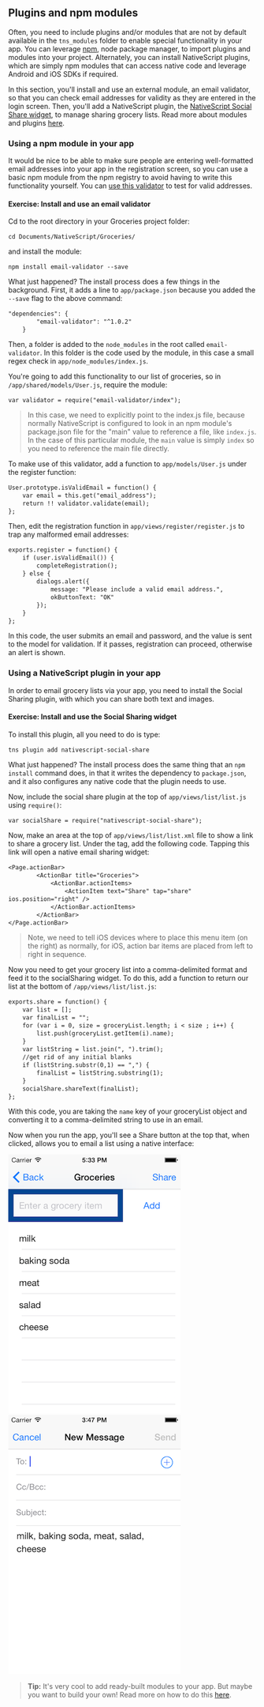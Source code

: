 ## Plugins and npm modules

Often, you need to include plugins and/or modules that are not by default available in the `tns_modules` folder to enable special functionality in your app. You can leverage [npm](https://www.npmjs.com/), node package manager, to import plugins and modules into your project. Alternately, you can install NativeScript plugins, which are simply npm modules that can access native code and leverage Android and iOS SDKs if required. 

In this section, you'll install and use an external module, an email validator, so that you can check email addresses for validity as they are entered in the login screen. Then, you'll add a NativeScript plugin, the [NativeScript Social Share widget](https://www.npmjs.com/package/nativescript-social-share), to manage sharing grocery lists. Read more about modules and plugins [here](https://www.nativescript.org/blog/using-npm-modules-and-nativescript-plugins).

### Using a npm module in your app

It would be nice to be able to make sure people are entering well-formatted email addresses into your app in the registration screen, so you can use a basic npm module from the npm registry to avoid having to write this functionality yourself. You can [use this validator](https://www.npmjs.com/package/email-validator) to test for valid addresses.

<h4 class="exercise-start">
    <b>Exercise</b>: Install and use an email validator
</h4>

Cd to the root directory in your Groceries project folder:

```
cd Documents/NativeScript/Groceries/
```

and install the module:

```
npm install email-validator --save
```
What just happened? The install process does a few things in the background. First, it adds a line to `app/package.json` because you added the `--save` flag to the above command:

```
"dependencies": {
		"email-validator": "^1.0.2"
	}
```
Then, a folder is added to the `node_modules` in the root called `email-validator`. In this folder is the code used by the module, in this case a small regex check in `app/node_modules/index.js`. 

You're going to add this functionality to our list of groceries, so in `/app/shared/models/User.js`, require the module:

```
var validator = require("email-validator/index");

```

>In this case, we need to explicitly point to the index.js file, because normally NativeScript is configured to look in an npm module's package.json file for the "main" value to reference a file, like `index.js`. In the case of this particular module, the `main` value is simply `index` so you need to reference the main file directly.

To make use of this validator, add a function to `app/models/User.js` under the register function:

```
User.prototype.isValidEmail = function() {
	var email = this.get("email_address");
	return !! validator.validate(email);
};
```
Then, edit the registration function in `app/views/register/register.js` to trap any malformed email addresses:

```
exports.register = function() {
	if (user.isValidEmail()) {
		completeRegistration();
	} else {
		dialogs.alert({
			message: "Please include a valid email address.",
			okButtonText: "OK"
		});
	}
};
```
In this code, the user submits an email and password, and the value is sent to the model for validation. If it passes, registration can proceed, otherwise an alert is shown. 

<div class="exercise-end"></div>

### Using a NativeScript plugin in your app

In order to email grocery lists via your app, you need to install the Social Sharing plugin, with which you can share both text and images. 

<h4 class="exercise-start">
    <b>Exercise</b>: Install and use the Social Sharing widget
</h4>

To install this plugin, all you need to do is type:

```
tns plugin add nativescript-social-share
```
What just happened? The install process does the same thing that an `npm install` command does, in that it writes the dependency to `package.json`, and it also configures any native code that the plugin needs to use. 

Now, include the social share plugin at the top of `app/views/list/list.js` using `require()`:

```
var socialShare = require("nativescript-social-share");
```

Now, make an area at the top of `app/views/list/list.xml` file to show a link to share a grocery list. Under the <Page> tag, add the following code. Tapping this link will open a native email sharing widget:

```
<Page.actionBar>
		<ActionBar title="Groceries">
			<ActionBar.actionItems>
				<ActionItem text="Share" tap="share" ios.position="right" />
			</ActionBar.actionItems>
		</ActionBar>
</Page.actionBar>
```
>Note, we need to tell iOS devices where to place this menu item (on the right) as normally, for iOS, action bar items are placed from left to right in sequence.

Now you need to get your grocery list into a comma-delimited format and feed it to the socialSharing widget. To do this, add a function to return our list at the bottom of `/app/views/list/list.js`:

```
exports.share = function() {
	var list = [];
	var finalList = "";
	for (var i = 0, size = groceryList.length; i < size ; i++) {
		list.push(groceryList.getItem(i).name);
	}
	var listString = list.join(", ").trim();
	//get rid of any initial blanks
	if (listString.substr(0,1) == ",") {
        finalList = listString.substring(1);
    }
	socialShare.shareText(finalList);
};
```
With this code, you are taking the `name` key of your groceryList object and converting it to a comma-delimited string to use in an email.

<div class="exercise-end"></div>

Now when you run the app, you'll see a Share button at the top that, when clicked, allows you to email a list using a native interface:

![share](images/share-view.png)
![share](images/share-email.png)

>**Tip:** It's very cool to add ready-built modules to your app. But maybe you want to build your own! Read more on how to do this [here](http://developer.telerik.com/featured/building-your-own-nativescript-modules-for-npm/).

